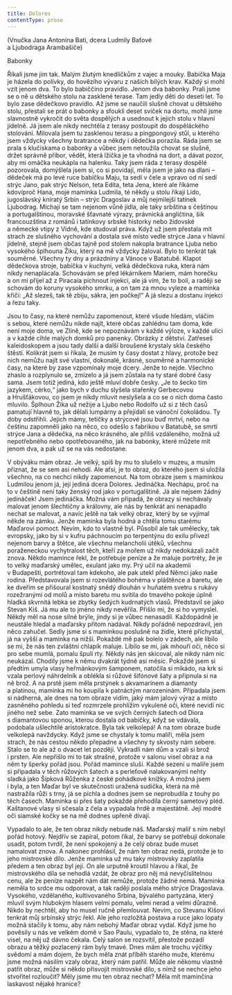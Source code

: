 ```yaml
---
title: Dolores
contentType: prose
---
```


<section>

(Vnučka Jana Antonína Bati, dcera Ludmily Baťové  
a Ljubodraga Arambašiče)

Babonky

</section>

<section>

Říkali jsme jim tak. Malým žlutým knedlíčkům z vajec a mouky. Babička Maja je házela do polívky, do hovězího vývaru z našich bílých krav. Každý si mohl vzít jenom dva. To bylo babiččino pravidlo. Jenom dva babonky. Prali jsme se o ně u dětského stolu na zasklené terase. Tam jedly děti do deseti let. To bylo zase dědečkovo pravidlo. Až jsme se naučili slušně chovat u dětského stolu, přestali se prát o babonky a sfoukli deset svíček na dortu, mohli jsme slavnostně vykročit do světa dospělých a usednout k jejich stolu v hlavní jídelně. Já jsem ale nikdy nechtěla z terasy postoupit do dospěláckého stolování. Milovala jsem tu zasklenou terasu a pingpongový stůl, u kterého jsem vždycky všechny bratrance a někdy i dědečka porazila. Ráda jsem se prala s klučiskama o babonky a vůbec jsem netoužila chovat se slušně, držet správně příbor, vědět, která lžička je ta vhodná na dort, a dávat pozor, aby mi omáčka neukápla na halenku. Taky jsem ráda z terasy dospělé pozorovala, domýšlela jsem si, co si povídají, měla jsem je jako na dlani – dědeček má po levé ruce babičku Maju, ta sedí v čele a vpravo od ní sedí strýc Jano, pak strýc Nelson, teta Edita, teta Jena, které ale říkáme kdovíproč Hana, moje maminka Ludmila, té někdy u stolu říkají Lido, jugoslávský kníratý Srbín – strýc Dragoslav a můj nejmilejší tatínek Ljubodrag. Míchají se tam nejenom vůně jídla, ale taky srbština s češtinou a portugalštinou, moravské šťavnaté výrazy, právnická angličtina, šik francouzština z románů i tatínkovy srbské historky nebo židovské a německé vtipy z Vídně, kde studoval práva. Když už jsem přestala mít strach ze slušného vychování a dostala své místo vedle strýce Jana v hlavní jídelně, stejně jsem občas tajně pod stolem nakopla bratrance Ljuba nebo vysokého šplhouna Žiku, který na mě vždycky žaloval. Bylo to tenkrát tak souměrné. Všechny ty dny a prázdniny a Vánoce v Batatubě. Klapot dědečkova stroje, babička v kuchyni, velká dědečkova ruka, která nám nikdy nenaplácala. Schovávám se před lékárníkem Mariem, mám horečku a on mi přijel až z Piracaia píchnout injekci, ale já vím, že to bolí, a raději se schovám do koruny vysokého smrku, a on tam za mnou vyleze a maminka křičí: „Až slezeš, tak tě zbiju, sákra, jen počkej!“ A já slezu a dostanu injekci a řezu taky.

Jsou to časy, na které nemůžu zapomenout, které všude hledám, vláčím s sebou, které nemůžu nikde najít, které občas zahlédnu tam doma, kde není moje doma, ve Zlíně, kde se nepoznávám v každé výloze, v každé ulici a v každé cihle malých domků pro panenky. Obrázky z dětství. Zatřeseš kaleidoskopem a jsou tady další a další broušené krystaly skla českého štěstí. Kolikrát jsem si říkala, že musím ty časy dostat z hlavy, protože bez nich nemůžu najít své vlastní, dokonalé, krásné, souměrné a harmonické časy, na které by zase vzpomínaly moje dcery. Jenže to nejde. Všechno zhaslo a rozplynulo se, zmizelo a já jsem zůstala na ty staré dobré časy sama. Jsem totiž jediná, kdo ještě mluví dobře česky. „Je to šecko tím jazykem, cérko,“ jako bych v duchu slyšela stařenky Gerbecovou a Hrušťákovou, co jsem je nikdy mluvit neslyšela a co se o nich doma často mluvilo. Šplhoun Žika už nežije a Ljubo nebo Rodolfo už si z těch časů pamatují hlavně to, jak dělali lumpárny a přejídali se vánoční čokoládou. Ty doby odstřihli. Jejich mámy, tetičky a strýcové jsou buď mrtví, nebo na češtinu zapomněli jako na něco, co odešlo s fabrikou v Batatubě, se smrtí strýce Jana a dědečka, na něco krásného, ale příliš vzdáleného, možná už nepotřebného nebo opotřebovaného, jak na babonky, které můžete mít jenom dva, a pak už se na vás nedostane.

V obýváku mám obraz. Je velký, spíš by mu to slušelo v muzeu, a musím přiznat, že se sem asi nehodí. Ale aťsi, je to obraz, do kterého jsem si uložila všechno, na co nechci nikdy zapomenout. Na tom obraze jsem s maminkou Ludmilou jenom já, její jediná dcera Dolores. Jedináčka. Nechápu, proč na to v češtině není taky ženský rod jako v portugalštině. Já ale nejsem žádný jedináček! Jsem jedináčka. Možná vám připadá, že obrazy si nechávaly malovat jenom šlechtičny a královny, ale nás by tenkrát ani nenapadlo nechat se malovat, a navíc ještě na tak velký obraz, který by se vyjímal někde na zámku. Jenže maminka byla hodná a chtěla tomu starému Maďarovi pomoct. Nevím, kdo to vlastně byl. Působil ale tak umělecky, tak evropsky, jako by si v kufru páchnoucím po terpentýnu do exilu přivezl nejenom barvy a štětce, ale všechnu melancholii útěků, všechnu poraženeckou vychytralost těch, kteří za mořem už nikdy nedokázali začít znova. Někdo mamince řekl, že potřebuje peníze a že maluje portréty, že je to velký maďarský umělec, exulant jako my. Prý učil na akademii v Budapešti, portrétoval tam kdekoho, ale pak utekl před Němci jako naše rodina. Představovala jsem si rozevlátého bohéma v pláštěnce a baretu, ale ke dveřím se přišoural kostnatý snědý dlouhán v huňatém svetru s rukávy rozežranými od molů a místo baretu mu svítila do tmavého pokoje úplně hladká skvrnitá lebka se zbytky šedých kudrnatých vlasů. Představil se jako Stevan Kiš. Já mu ale to jméno nikdy nevěřila. Přišlo mi, že si ho vymyslel. Někdy měl na nose silné brýle, jindy si je vůbec nenasadil. Každopádně je neustále hledal a maďarsky přitom nadával. Nikdy pořádně nepozdravil, jen něco zahučel. Sedly jsme si s maminkou poslušně na židle, které přichystal, já na vyšší a maminka na nižší. Pokaždé mě pak bolelo v zádech, ale líbilo se mi, že nás ten zvláštní chlapík maluje. Líbilo se mi, jak mhouří oči, něco si pro sebe mumlá, pomalu špulí rty. Někdy nás jen skicoval, ale nikdy nám nic neukázal. Chodily jsme k němu dvakrát týdně asi měsíc. Pokaždé jsem si předtím umyla vlasy heřmánkovým šamponem, natočila si mikádo, na krk si vzala perlový náhrdelník a oblékla si růžové šifónové šaty a připnula si na ně brož. A na prstě jsem měla prstýnek s akvamarínem a diamanty a platinou, maminka mi ho koupila k patnáctým narozeninám. Připadala jsem si nádherná, ale dnes na tom obraze vidím, jaký mám jalový výraz a místo zasněného pohledu si teď rozmrzele prohlížím vykulené oči, které nevidí nic jiného než sebe. Zato maminka se ve svých černých šatech od Diora s diamantovou sponou, kterou dostala od babičky, když se vdávala, podobala ušlechtilé aristokratce. Byla tak velkolepá! A na tom obraze bude velkolepá navždycky. Když jsme se chystaly k tomu malíři, měla jsem strach, že nás cestou někdo přepadne a všechny ty skvosty nám sebere. Stalo se to ale až o dvacet let později. Vykradli nám dům a vzali si brož i prsten. Ale nepřišlo mi to tak strašné, protože v salonu visel obraz a na něm ty šperky pořád jsou. Pořád mamince sluší. Každé sezení u malíře jsem si připadala v těch růžových šatech a s perleťově nalakovanými nehty sladká jako Šípková Růženka z české pohádkové knížky. A možná jsem i byla, a ten Maďar byl ve skutečnosti uražená sudička, která na mě nastražila růži s trny, já se píchla a dodnes jsem se neprobudila z touhy po těch časech. Maminka si přes šaty pokaždé přehodila černý sametový pléd. Kaštanové vlasy si sčesala z čela a vypadala hrdě a majestátně. Její modré oči siamské kočky se na mě dodnes upřeně dívají.

Vypadalo to ale, že ten obraz nikdy nebude náš. Maďarský malíř s ním nebyl pořád hotový. Nejdřív se zapíral, potom říkal, že barvy se potřebují dokonale usadit, potom tvrdil, že není spokojený a že celý obraz bude muset namalovat znova. A nakonec prohlásil, že nám ten obraz nedá, protože je to jeho mistrovské dílo. Jenže maminka už mu taky mistrovsky zaplatila předem a ten obraz byl její. On ale urputně kroutil hlavou a říkal, že mistrovského díla se nehodlá vzdát, že obraz pro něj má nevyčíslitelnou cenu, ale že peníze nazpět nám dát nemůže, protože žádné nemá. Maminka neměla to srdce mu odporovat, a tak raději poslala mého strýce Dragoslava. Vysokého, vzdělaného, kultivovaného Srbína, bývalého partyzána, který mluvil svým hlubokým hlasem velmi pomalu, velmi nerad a velmi důrazně. Nikdo by nechtěl, aby ho musel ručně přemlouvat. Nevím, co Stevanu Kišovi tenkrát můj srbínský strýc řekl. Ale jeho rozložitá postava a ruce jako lopaty možná stačily k tomu, aby nám nebohý Maďar obraz vydal. Když jsme ho pověsily u nás ve velkém domě v Sao Paulu, vypadalo to, že stěna, na které visel, na něj už dávno čekala. Celý salon se rozsvítil, přestože pozadí obrazu a těžký pozlacený rám byly tmavé. Dnes mám ale trochu výčitky svědomí a mám dojem, že bych měla znát příběh starého muže, kterému jsme možná násilím vzaly obraz, který nám patřil. Může ale někomu vlastně patřit obraz, může si někdo přisvojit mistrovské dílo, s nímž se nechce jeho stvořitel rozloučit? Měly jsme mu ten obraz nechat? Měla mít maminčina laskavost nějaké hranice?

</section>
